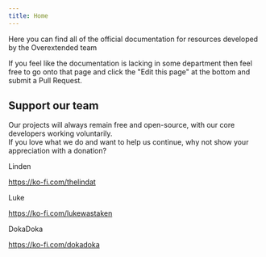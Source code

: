 ```yaml
---
title: Home
---
```


Here you can find all of the official documentation for resources developed by the Overextended team

If you feel like the documentation is lacking in some department then feel free to go onto that page
and click the "Edit this page" at the bottom and submit a Pull Request.

## Support our team

Our projects will always remain free and open-source, with our core developers working voluntarily.  
If you love what we do and want to help us continue, why not show your appreciation with a donation?

<div style={{paddingLeft:"50px", lineHeight:"20px", background:"url('https://avatars.githubusercontent.com/u/65407488?s=70&v=4') no-repeat left", backgroundSize:"40px"}}>
Linden

https://ko-fi.com/thelindat

</div>

<div style={{paddingLeft:"50px", lineHeight:"20px", background:"url('https://avatars.githubusercontent.com/u/39926192?s=120&v=4') no-repeat left", backgroundSize:"40px"}}>
Luke

https://ko-fi.com/lukewastaken

</div>

<div style={{paddingLeft:"50px", lineHeight:"20px", background:"url('https://avatars.githubusercontent.com/u/31368547?s=120&v=4') no-repeat left", backgroundSize:"40px"}}>
DokaDoka

https://ko-fi.com/dokadoka

</div>
